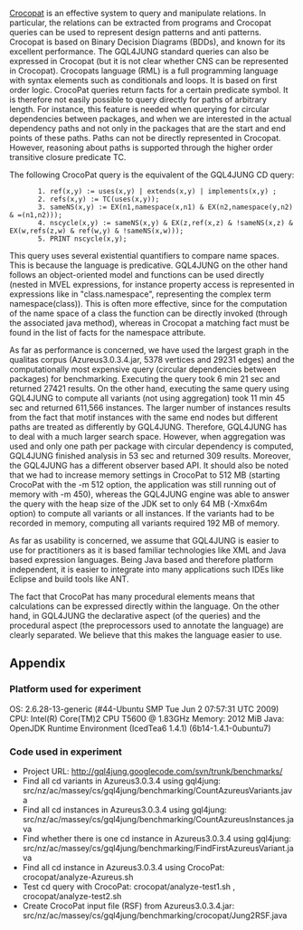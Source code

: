[Crocopat](http://www.sosy-lab.org/~dbeyer/CrocoPat/) is an effective system to query and manipulate relations. In particular, the relations can be extracted from programs and Crocopat queries can be used to represent design patterns and anti patterns. Crocopat is based on Binary Decision Diagrams (BDDs), and known for its excellent performance. The GQL4JUNG standard queries can also be expressed in Crocopat (but it is not clear whether  CNS can be represented in Crocopat). Crocopats language (RML) is a full programming language with syntax elements such as conditionals and loops. It is based on first order logic. CrocoPat queries return facts for a certain predicate symbol. It is therefore not easily possible to query directly for paths of arbitrary length. For instance, this feature is needed when querying for circular dependencies between packages, and when we are interested in the actual dependency paths and not only in the packages that are the start and end points of these paths. Paths can not be directly represented in Crocopat. However, reasoning about paths is supported through the higher order transitive closure predicate TC.

The following CrocoPat query is the equivalent of the GQL4JUNG CD query:
```
       1. ref(x,y) := uses(x,y) | extends(x,y) | implements(x,y) ;
       2. refs(x,y) := TC(uses(x,y));
       3. sameNS(x,y) := EX(n1,namespace(x,n1) & EX(n2,namespace(y,n2) & =(n1,n2)));
       4. nscycle(x,y) := sameNS(x,y) & EX(z,ref(x,z) & !sameNS(x,z) & EX(w,refs(z,w) & ref(w,y) & !sameNS(x,w)));
       5. PRINT nscycle(x,y);
```

This query uses several existential quantifiers to compare name spaces. This is because the language is predicative. GQL4JUNG on the other hand follows an object-oriented model and functions can be used directly (nested in MVEL expressions, for instance property access is represented in expressions like in "class.namespace", representing the complex term namespace(class)). This is often more effective, since for the computation of the name space of a class the function can be directly invoked (through the associated java method), whereas in Crocopat a matching fact must be found in the list of facts for the namespace attribute.

As far as performance is concerned, we have used the largest graph in the qualitas corpus (Azureus3.0.3.4.jar, 5378 vertices and 29231 edges) and the computationally most expensive query (circular dependencies between packages) for benchmarking. Executing the query took 6 min 21 sec and returned 27421 results. On the other hand, executing the same query using GQL4JUNG to compute all variants (not using aggregation) took 11 min 45 sec and returned 611,566 instances. The larger number of instances results from the fact that motif instances with the same end nodes but different paths are treated as differently by GQL4JUNG. Therefore, GQL4JUNG has to deal with a much larger search space. However, when aggregation was used and only one path per package with circular dependency is computed, GQL4JUNG finished analysis in 53 sec and returned 309 results. Moreover, the GQL4JUNG has a different observer based API. It should also be noted that we had to increase memory settings in CrocoPat to 512 MB (starting CrocoPat with the -m 512 option, the application was still running out of memory with -m 450), whereas the GQL4JUNG engine was able to answer the query with the heap size of the JDK set to only 64 MB (-Xmx64m option) to compute all variants or all instances.  If the variants had to be recorded in memory, computing all variants required 192 MB of memory.

As far as usability is concerned, we assume that GQL4JUNG is easier to use for practitioners as it is based familiar technologies like XML and Java based expression languages. Being Java based and therefore platform independent, it is easier to integrate into many applications such IDEs like Eclipse and build tools like ANT.

The fact that CrocoPat has many procedural elements means that calculations can be expressed directly within the language. On the other hand, in GQL4JUNG the declarative aspect (of the queries) and the procedural aspect (the preprocessors used to annotate the language) are clearly separated. We believe that this makes the language easier to use.

## Appendix ##

### Platform used for experiment ###
OS: 2.6.28-13-generic (#44-Ubuntu SMP Tue Jun 2 07:57:31 UTC 2009)
CPU: Intel(R) Core(TM)2 CPU T5600  @ 1.83GHz
Memory: 2012 MiB
Java: OpenJDK Runtime Environment (IcedTea6 1.4.1) (6b14-1.4.1-0ubuntu7)

### Code used in experiment ###

  * Project URL: http://gql4jung.googlecode.com/svn/trunk/benchmarks/
  * Find all cd variants in Azureus3.0.3.4 using gql4jung: src/nz/ac/massey/cs/gql4jung/benchmarking/CountAzureusVariants.java
  * Find all cd instances in Azureus3.0.3.4 using gql4jung: src/nz/ac/massey/cs/gql4jung/benchmarking/CountAzureusInstances.java
  * Find whether there is one cd instance in Azureus3.0.3.4 using gql4jung: src/nz/ac/massey/cs/gql4jung/benchmarking/FindFirstAzureusVariant.java
  * Find all cd instance in Azureus3.0.3.4 using CrocoPat: crocopat/analyze-Azureus.sh
  * Test cd query with CrocoPat: crocopat/analyze-test1.sh , crocopat/analyze-test2.sh
  * Create CrocoPat input file (RSF) from Azureus3.0.3.4.jar: src/nz/ac/massey/cs/gql4jung/benchmarking/crocopat/Jung2RSF.java